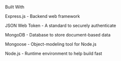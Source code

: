Built With

Express.js - Backend web framework

JSON Web Token - A standard to securely authenticate

MongoDB - Database to store document-based data

Mongoose - Object-modeling tool for Node.js

Node.js - Runtime environment to help build fast

